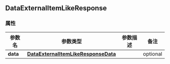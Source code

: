 <a name="DataExternalItemLikeResponse"></a>
## DataExternalItemLikeResponse
### 属性
参数名 | 参数类型 | 参数描述 | 备注
------------ | ------------- | ------------- | -------------
**data** | [**DataExternalItemLikeResponseData**](#DataExternalItemLikeResponseData) |  |  optional

<markdown src="./DataExternalItemLikeResponseData.md"/>
